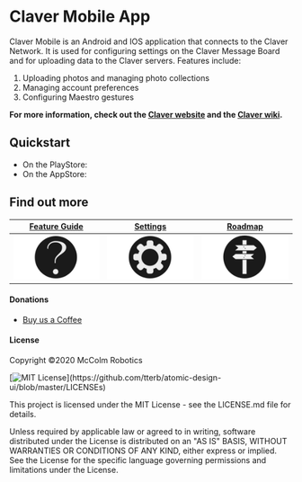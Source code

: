# Claver Mobile App

Claver Mobile is an Android and IOS application that connects to the Claver Network. It is used for configuring settings on the Claver Message Board and for uploading data to the Claver servers. Features include:

1. Uploading photos and managing photo collections
2. Managing account preferences
3. Configuring Maestro gestures

**For more information, check out the [Claver website](https://mccolmrobotics.com)  and the [Claver wiki](https://github.com//mccolm-robotics/Claver-Mobile-App/wiki).**

## Quickstart
- On the PlayStore:
- On the AppStore:

## Find out more

<table align="center">
  <thead>
    <tr><th> <a href="https://github.com/mccolm-robotics/Claver-Mobile-App/wiki/Project-Roadmap">Feature Guide</a> </th><th>  <a href="https://github.com/mccolm-robotics/Claver-Mobile-App/wiki/Project-Roadmap">Settings</a>  </th><th> <a href="https://github.com/mccolm-robotics/Claver-Mobile-App/wiki/Project-Roadmap">Roadmap</a> </th></tr>
  </thead>
  <tbody>
    <tr><td><img src="docs/img/about-icon.png"></td><td><img src="docs/img/settings-icon.png"></td><td> <img src="docs/img/roadmap-icon.png"> </td></tr>
  </tbody>
</table>


#### Donations
* [Buy us a Coffee](https://ko-fi.com/mccolmrobotics)

#### License
Copyright ©2020 McColm Robotics

[![MIT License](https://img.shields.io/apm/l/atomic-design-ui.svg?)](https://github.com/tterb/atomic-design-ui/blob/master/LICENSEs)


This project is licensed under the MIT License - see the LICENSE.md file for details.

Unless required by applicable law or agreed to in writing, software distributed under the License is distributed on an "AS IS" BASIS, WITHOUT WARRANTIES OR CONDITIONS OF ANY KIND, either express or implied. See the License for the specific language governing permissions and limitations under the License.

